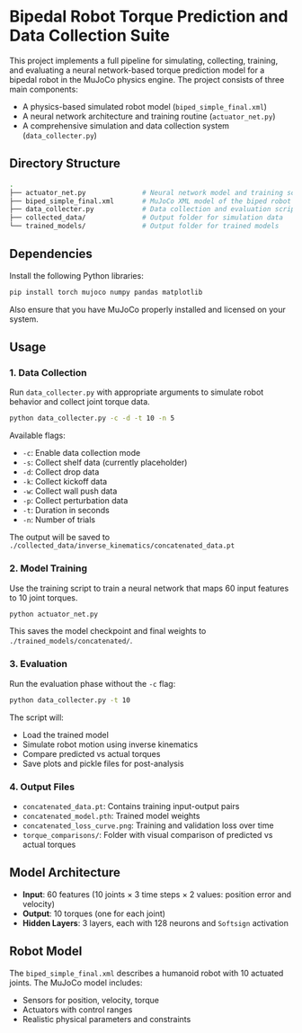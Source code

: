 # Bipedal Robot Torque Prediction and Data Collection Suite

This project implements a full pipeline for simulating, collecting, training, and evaluating a neural network-based torque prediction model for a bipedal robot in the MuJoCo physics engine. The project consists of three main components:

- A physics-based simulated robot model (`biped_simple_final.xml`)
- A neural network architecture and training routine (`actuator_net.py`)
- A comprehensive simulation and data collection system (`data_collecter.py`)

## Directory Structure

```bash
.
├── actuator_net.py              # Neural network model and training script
├── biped_simple_final.xml       # MuJoCo XML model of the biped robot
├── data_collecter.py            # Data collection and evaluation script
├── collected_data/              # Output folder for simulation data
└── trained_models/              # Output folder for trained models
```

## Dependencies

Install the following Python libraries:

```bash
pip install torch mujoco numpy pandas matplotlib
```

Also ensure that you have MuJoCo properly installed and licensed on your system.

## Usage

### 1. Data Collection

Run `data_collecter.py` with appropriate arguments to simulate robot behavior and collect joint torque data.

```bash
python data_collecter.py -c -d -t 10 -n 5
```

Available flags:

- `-c`: Enable data collection mode
- `-s`: Collect shelf data (currently placeholder)
- `-d`: Collect drop data
- `-k`: Collect kickoff data
- `-w`: Collect wall push data
- `-p`: Collect perturbation data
- `-t`: Duration in seconds
- `-n`: Number of trials

The output will be saved to `./collected_data/inverse_kinematics/concatenated_data.pt`

### 2. Model Training

Use the training script to train a neural network that maps 60 input features to 10 joint torques.

```bash
python actuator_net.py
```

This saves the model checkpoint and final weights to `./trained_models/concatenated/`.

### 3. Evaluation

Run the evaluation phase without the `-c` flag:

```bash
python data_collecter.py -t 10
```

The script will:

- Load the trained model
- Simulate robot motion using inverse kinematics
- Compare predicted vs actual torques
- Save plots and pickle files for post-analysis

### 4. Output Files

- `concatenated_data.pt`: Contains training input-output pairs
- `concatenated_model.pth`: Trained model weights
- `concatenated_loss_curve.png`: Training and validation loss over time
- `torque_comparisons/`: Folder with visual comparison of predicted vs actual torques

## Model Architecture

- **Input**: 60 features (10 joints × 3 time steps × 2 values: position error and velocity)
- **Output**: 10 torques (one for each joint)
- **Hidden Layers**: 3 layers, each with 128 neurons and `Softsign` activation

## Robot Model

The `biped_simple_final.xml` describes a humanoid robot with 10 actuated joints. The MuJoCo model includes:

- Sensors for position, velocity, torque
- Actuators with control ranges
- Realistic physical parameters and constraints
